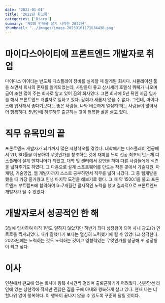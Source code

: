 ```yaml
---
date: '2023-01-01'
title: '2022년 회고록'
categories: ['Diary']
summary: '제2의 인생을 살기 시작한 2022년'
thumbnail: '../images/image-20230101171834438.png'
---
```


# 마이다스아이티에 프론트엔드 개발자로 취업

마이다스 아이티는 반도체 디스플레이 장비를 설계할 때 알게된 회사다. 시뮬레이션 툴을 쓰면서 회사의 존재를 알게되었는데, 사람들이 좋고 삼시세끼 호텔식 뷔페가 나오며 급여 또한 많이 주는 회사로 알고 있어 꿈의 회사였다.
그런 회사에 5년 뒤인 지금 입사를 해서 프론트엔드 개발자로 일하고 있다. 감회가 새롭지 않을 수 없다. 그런데, 마이다스에 입사해서 좋다기보다는 좋은 사람들, 나와 비슷하게 열심히 하는 사람들이 많아서 더 행복하다. 5년만에 하루하루 출근하는 것이 행복한 삶을 살고 있다.

# 직무 유목민의 끝

프론트엔드 개발자가 되기까지 많은 시행착오를 겪었다. 대학에서는 디스플레이 전공에서 2D, 3D툴을 이용하여 무엇인가를 창조하는 것에 재미를 느껴 전공 최초의 반도체 디스플레이 설계 엔지니어가 되었고, 대학 및 센터에서 강연을 하며 다른 사람들에게 식견을 넓혀주기도 하였다.
그 다음으로 설계 소프트웨어를 만드는 작은 곳에서 기술지원, 마케팅, 기술영업, 웹 개발자까지 스스로 공부하면서 직무를 넓혀 나갔다. 그 중 웹개발을 했을 때 가장 즐거웠고 인생 마지막 도전을 해보기로 했다. 그 때 약 1500:1을 뚫고 프론트엔드 부트캠프에 합격하여 6~7개월간 필사적인 노력을 했고 결과적으로 프론트엔드 개발자가 될 수 있었다.

# 개발자로서 성공적인 한 해

3월에 입사하여 아직 1년도 일하지 않았지만 하반기 최다 성장왕이 되어 사내 광고(?) 인트로를 찍게되었다. 내가 잘했다기 보다는 열심히 노력했기에 될 수 있었다고 생각한다. 2023년에는 노력하는 것도 노력하는 것이고 영향력있는 무엇인가를 성공해 또 성장왕이 되고 싶다.

# 이사

인천에서 판교에 있는 회사에 왕복 4시간씩 걸리며 출퇴근하기가 어려웠다. 신분당선 라인에 있는 상현역에 작지만 괜찮은 집을 구해 아내와 행복하게 살고 있다. 현재 나는 더할나위 없이 행복하다. 이 행복이 끝나지 않을 수 있도록 꾸준히 달릴 것이다.
